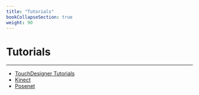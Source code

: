 ```yaml
---
title: "Tutorials"
bookCollapseSection: true
weight: 90
---
```


# Tutorials

---

- [TouchDesigner Tutorials](./touchdesigner/)
- [Kinect](./kinect/)
- [Posenet](./posenet/)

